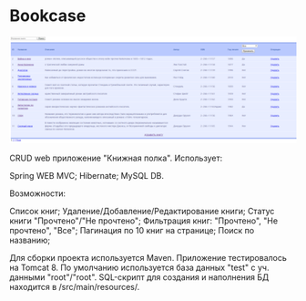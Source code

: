 <h1>Bookcase</h1>

![ScreenShot](/1.PNG)

CRUD web приложение "Книжная полка". Использует:

Spring WEB MVC;
Hibernate;
MySQL DB.

Возможности:

Список книг;
Удаление/Добавление/Редактирование книги;
Статус книги "Прочтено"/"Не прочтено";
Фильтрация книг: "Прочтено", "Не прочтено", "Все";
Пагинация по 10 книг на странице;
Поиск по названию;

Для сборки проекта используется Maven. Приложение тестировалось на Tomcat 8. По умолчанию используется база данных "test" с уч. данными "root"/"root". SQL-скрипт для создания и наполнения БД находится в /src/main/resources/.
